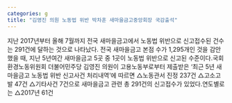```yaml
---
categories: g
title: "김영진 의원 노동법 위반 박차훈 새마을금고중앙회장 국감출석"
---
```

 지난 2017년부터 올해 7월까지 전국 새마을금고에서 노동법 위반으로 신고접수된 건수는 291건에 달하는 것으로 나타났다. 전국 새마을금고 본점 수가 1,295개인 것을 감안했을 때, 지난 5년여간 새마을금고 5곳 중 1곳이 노동법 위반으로 신고된 수준이다.국회 환경노동위원회 더불어민주당 김영진 의원이 고용노동부로부터 제출받은 ‘최근 5년 새마을금고 노동법 위반 신고사건 처리내역’에 따르면 △노동관서 진정 237건 △고소고발 47건 △기타사건 7건으로 새마을금고 관련 총 291건의 신고접수가 있었다.연도별로는 △2017년 61건 